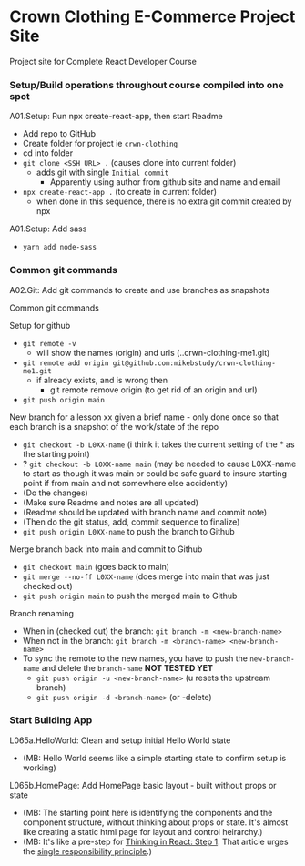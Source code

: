 # Crown Clothing E-Commerce Project Site

Project site for Complete React Developer Course

### Setup/Build operations throughout course compiled into one spot

A01.Setup: Run npx create-react-app, then start Readme

- Add repo to GitHub
- Create folder for project ie `crwn-clothing`
- cd into folder
- `git clone <SSH URL> .` (causes clone into current folder)
    + adds git with single `Initial commit` 
        * Apparently using author from github site and name and email
- `npx create-react-app .` (to create in current folder)
    + when done in this sequence, there is no extra git commit created by npx

A01.Setup: Add sass

- `yarn add node-sass`

### Common git commands

A02.Git: Add git commands to create and use branches as snapshots

Common git commands

Setup for github

- `git remote -v`
    + will show the names (origin) and urls (..crwn-clothing-me1.git)
- `git remote add origin git@github.com:mikebstudy/crwn-clothing-me1.git`
    + if already exists, and is wrong then
        + git remote remove origin (to get rid of an origin and url)
- `git push origin main`

New branch for a lesson xx given a brief name - only done once so that each branch is a snapshot of the work/state of the repo

- `git checkout -b L0XX-name` (i think it takes the current setting of the * as the starting point)
- ? `git checkout -b L0XX-name main` (may be needed to cause L0XX-name to start as though it was main or could be safe guard to insure starting point if from main and not somewhere else accidently)
- (Do the changes)
- (Make sure Readme and notes are all updated)
- (Readme should be updated with branch name and commit note)
- (Then do the git status, add, commit sequence to finalize)
- `git push origin L0XX-name` to push the branch to Github

Merge branch back into main and commit to Github

- `git checkout main` (goes back to main)
- `git merge --no-ff L0XX-name` (does merge into main that was just checked out)
- `git push origin main` to push the merged main to Github

Branch renaming

- When in (checked out) the branch: `git branch -m <new-branch-name>`
- When not in the branch: `git branch -m <branch-name> <new-branch-name>`
- To sync the remote to the new names, you have to push the `new-branch-name` and delete the `branch-name` **NOT TESTED YET**
    + `git push origin -u <new-branch-name>` (u resets the upstream branch)
    + `git push origin -d <branch-name>` (or -delete)

### Start Building App

L065a.HelloWorld: Clean and setup initial Hello World state
- (MB: Hello World seems like a simple starting state to confirm setup is working) 

L065b.HomePage: Add HomePage basic layout - built without props or state
- (MB: The starting point here is identifying the components and the component structure, without thinking about props or state. It's almost like creating a static html page for layout and control heirarchy.)
- (MB: It's like a pre-step for [Thinking in React: Step 1](https://reactjs.org/docs/thinking-in-react.html#step-1-break-the-ui-into-a-component-hierarchy). That article urges the  [single responsibility principle](https://en.wikipedia.org/wiki/Single-responsibility_principle).)

